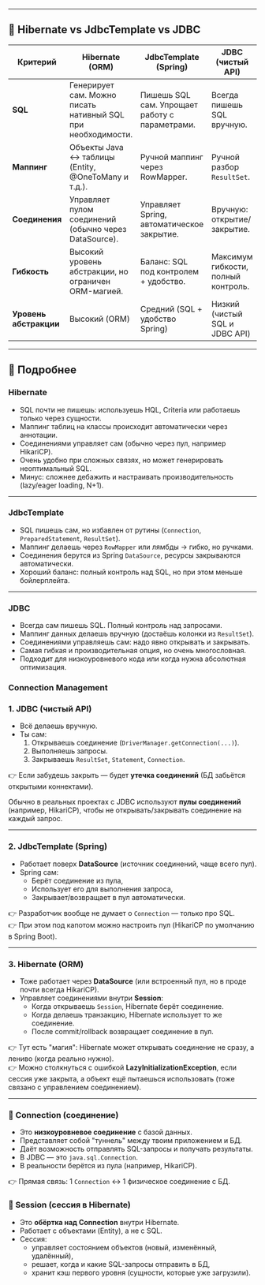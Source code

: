 
---

## 🔹 Hibernate vs JdbcTemplate vs JDBC

| Критерий               | **Hibernate** (ORM)                                          | **JdbcTemplate** (Spring)                      | **JDBC** (чистый API)               |
| ---------------------- | ------------------------------------------------------------ | ---------------------------------------------- | ----------------------------------- |
| **SQL**                | Генерирует сам. Можно писать нативный SQL при необходимости. | Пишешь SQL сам. Упрощает работу с параметрами. | Всегда пишешь SQL вручную.          |
| **Маппинг**            | Объекты Java ↔ таблицы (Entity, @OneToMany и т.д.).          | Ручной маппинг через RowMapper.                | Ручной разбор `ResultSet`.          |
| **Соединения**         | Управляет пулом соединений (обычно через DataSource).        | Управляет Spring, автоматическое закрытие.     | Вручную: открытие/закрытие.         |
| **Гибкость**           | Высокий уровень абстракции, но ограничен ORM-магией.         | Баланс: SQL под контролем + удобство.          | Максимум гибкости, полный контроль. |
| **Уровень абстракции** | Высокий (ORM)                                                | Средний (SQL + удобство Spring)                | Низкий (чистый SQL и JDBC API)      |

---

## 🔹 Подробнее

### **Hibernate**

- SQL почти не пишешь: используешь HQL, Criteria или работаешь только через сущности.
- Маппинг таблиц на классы происходит автоматически через аннотации.
- Соединениями управляет сам (обычно через пул, например HikariCP).
- Очень удобно при сложных связях, но может генерировать неоптимальный SQL.
- Минус: сложнее дебажить и настраивать производительность (lazy/eager loading, N+1).

---

### **JdbcTemplate**
- SQL пишешь сам, но избавлен от рутины (`Connection`, `PreparedStatement`, `ResultSet`).
- Маппинг делаешь через `RowMapper` или лямбды → гибко, но ручками.
- Соединения берутся из Spring `DataSource`, ресурсы закрываются автоматически.
- Хороший баланс: полный контроль над SQL, но при этом меньше бойлерплейта.

---

### **JDBC**
- Всегда сам пишешь SQL. Полный контроль над запросами.
- Маппинг данных делаешь вручную (достаёшь колонки из `ResultSet`).
- Соединениями управляешь сам: надо явно открывать и закрывать.
- Самая гибкая и производительная опция, но очень многословная.
- Подходит для низкоуровневого кода или когда нужна абсолютная оптимизация.

### Connection Management
### **1. JDBC (чистый API)**
- Всё делаешь вручную.
- Ты сам:
    1. Открываешь соединение (`DriverManager.getConnection(...)`).
    2. Выполняешь запросы.
    3. Закрываешь `ResultSet`, `Statement`, `Connection`.

👉 Если забудешь закрыть — будет **утечка соединений** (БД забьётся открытыми коннектами).

Обычно в реальных проектах с JDBC используют **пулы соединений** (например, HikariCP), чтобы не открывать/закрывать соединение на каждый запрос.

---
### **2. JdbcTemplate (Spring)**
- Работает поверх **DataSource** (источник соединений, чаще всего пул).
- Spring сам:
    - Берёт соединение из пула,
    - Использует его для выполнения запроса,
    - Закрывает/возвращает в пул автоматически.

👉 Разработчик вообще не думает о `Connection` — только про SQL.  
👉 При этом под капотом можно настроить пул (HikariCP по умолчанию в Spring Boot).

---

### **3. Hibernate (ORM)**
- Тоже работает через **DataSource** (или встроенный пул, но в проде почти всегда HikariCP).
- Управляет соединениями внутри **Session**:
    - Когда открываешь `Session`, Hibernate берёт соединение.
    - Когда делаешь транзакцию, Hibernate использует то же соединение.
    - После commit/rollback возвращает соединение в пул.
        

👉 Тут есть "магия": Hibernate может открывать соединение не сразу, а лениво (когда реально нужно).  
👉 Можно столкнуться с ошибкой **LazyInitializationException**, если сессия уже закрыта, а объект ещё пытаешься использовать (тоже связано с управлением соединением).

---
### 🔹 Connection (соединение)
- Это **низкоуровневое соединение** с базой данных.
- Представляет собой "туннель" между твоим приложением и БД.
- Даёт возможность отправлять SQL-запросы и получать результаты.
- В JDBC — это `java.sql.Connection`.
- В реальности берётся из пула (например, HikariCP).

👉 Прямая связь: 1 `Connection` ↔ 1 физическое соединение с БД.

### 🔹 Session (сессия в Hibernate)
- Это **обёртка над Connection** внутри Hibernate.
- Работает с объектами (Entity), а не с SQL.
- Сессия:
    - управляет состоянием объектов (новый, изменённый, удалённый),
    - решает, когда и какие SQL-запросы отправить в БД,
    - хранит кэш первого уровня (сущности, которые уже загрузили).
